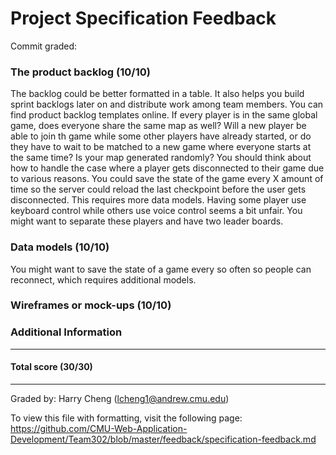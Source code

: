 Project Specification Feedback
==================

Commit graded: 

### The product backlog (10/10)
The backlog could be better formatted in a table. It also helps you build sprint backlogs later on and distribute work among team members. You can find product backlog templates online. 
If every player is in the same global game, does everyone share the same map as well? Will a new player be able to join th game while some other players have already started, or do they have to wait to be matched to a new game where everyone starts at the same time?
Is your map generated randomly?
You should think about how to handle the case where a player gets disconnected to their game due to various reasons. You could save the state of the game every X amount of time so the server could reload the last checkpoint before the user gets disconnected. This requires more data models.
Having some player use keyboard control while others use voice control seems a bit unfair. You might want to separate these players and have two leader boards.

### Data models (10/10)
You might want to save the state of a game every so often so people can reconnect, which requires additional models.

### Wireframes or mock-ups (10/10)

### Additional Information

---
#### Total score (30/30)
---
Graded by: Harry Cheng (lcheng1@andrew.cmu.edu)

To view this file with formatting, visit the following page: https://github.com/CMU-Web-Application-Development/Team302/blob/master/feedback/specification-feedback.md
